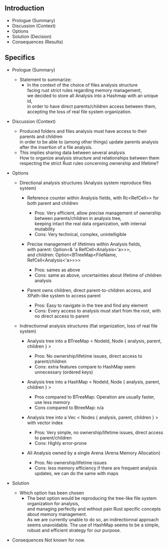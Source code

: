 ## Introduction

* Prologue (Summary)
* Discussion (Context)
* Options
* Solution (Decision)
* Consequences (Results)

## Specifics ##

* Prologue (Summary)
    * Statement to summarize:
        * In the context of the choice of files analysis structure<br>
          facing rust strict rules regarding memory management,<br>
          we decided to store all Analysis into a Hashmap with an unique id,<br>
          in order to have direct parents/children access between them,<br> 
          accepting the loss of real file system organization.<br>


* Discussion (Context)
    * Produced folders and files analysis must have access to their parents and children <br>
        in order to be able to (among other things) update parents analysis after the insertion of a file analysis.
    * This implies sharing data between several analysis <br>
      How to organize analysis structure and relationships between them <br>
      respecting the strict Rust rules concerning ownership and lifetime?


* Options
    * Directional analysis structures (Analysis system reproduce files system)
  
        * Reference counter within Analysis fields, with Rc<RefCell<Analysis>>> for both parent and children 
          * Pros: Very efficient, allow precise management of ownership between parents/children in analysis tree, <br>
                      keeping intact the real data organization, with internal mutability 
          * Cons: Very technical, complex, unintelligible
          
        * Precise management of lifetimes within Analysis fields,<br>
      with parent: Option<& 'a RefCell<Analysis<'a>>>,<br>
         and children: Option<BTreeMap<FileName, RefCell<Analysis<'a>>>>
            * Pros: sames as above
            * Cons: same as above, uncertainties about lifetime of children analysis 
          
        * Parent owns children, direct parent-to-children access, and XPath-like system to access parent
            * Pros: Easy to navigate in the tree and find any element
            * Cons: Every access to analysis must start from the root, with no direct access to parent
  
    * Indirectionnal analysis structures (flat organization, loss of real file system)
  
        * Analysis tree into a BTreeMap < NodeId, Node { analysis, parent, children } >
            * Pros: No ownership/lifetime issues, direct access to parent/children
            * Cons: extra features compare to HashMap seem unnecessary (ordered keys)
          
        * Analysis tree into a HashMap < NodeId, Node { analysis, parent, children } >
            * Pros compared to BTreeMap: Operation are usually faster, use less memory 
            * Cons compared to BtreeMap: n/a
          
        * Analysis tree into a Vec < Nodes { analysis, parent, children } > with vector index
            * Pros: Very simple, no ownership/lifetime issues, direct access to parent/children
            * Cons: Highly error-prone
      
        * All Analysis owned by a single Arena (Arena Memory Allocation)
          * Pros: No ownership/lifetime issues
          * Cons: less memory efficiency if there are frequent analysis updates, we can do the same with maps  


* Solution

    * Which option has been chosen
        * The best option would be reproducing the tree-like file system organization for analysis, <br>
        and managing perfectly and without pain Rust specific concepts about memory management.<br>
        As we are currently unable to do so, an indirectionnal approach seems unavoidable. 
        The use of HashMap seems to be a simple, robust and efficient strategy for our purpose. 


* Consequences
    Not known for now.